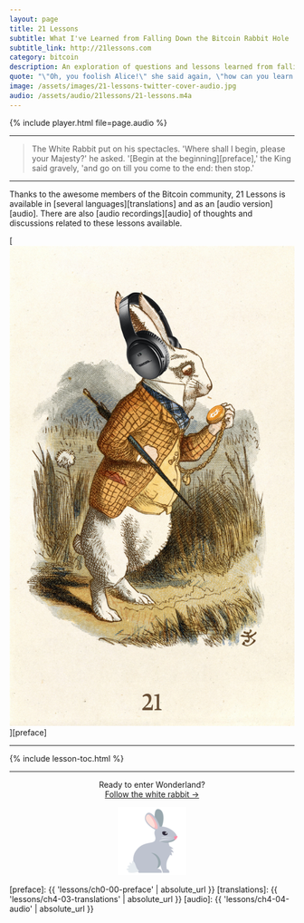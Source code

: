 ```yaml
---
layout: page
title: 21 Lessons
subtitle: What I've Learned from Falling Down the Bitcoin Rabbit Hole
subtitle_link: http://21lessons.com
category: bitcoin
description: An exploration of questions and lessons learned from falling down the Bitcoin rabbit hole.
quote: "\"Oh, you foolish Alice!\" she said again, \"how can you learn lessons in here? Why, there's hardly room for you, and no room at all for any lesson-books!\""
image: /assets/images/21-lessons-twitter-cover-audio.jpg
audio: /assets/audio/21lessons/21-lessons.m4a
---
```


{% include player.html file=page.audio %}

---

> The White Rabbit put on his spectacles. 'Where shall I begin, please your
> Majesty?' he asked. '[Begin at the beginning][preface],' the King said
> gravely, 'and go on till you come to the end: then stop.'

---

Thanks to the awesome members of the Bitcoin community, 21 Lessons is available
in [several languages][translations] and as an [audio version][audio]. There are
also [audio recordings][audio] of thoughts and discussions related to these
lessons available.

[![21 Lessons - What I've Learned from Falling Down the Bitcoin Rabbit Hole](/assets/images/21-lessons-cover-rabbit-headphones.jpg)][preface]

---

{% include lesson-toc.html %}

---

<center>
  <p>Ready to enter Wonderland?<br/>
  <a href="{{ 'lessons/ch0-00-preface' | absolute_url }}">Follow the white rabbit →</a></p>
  <p><a href="{{ 'lessons/ch0-00-preface' | absolute_url }}"><img src="/assets/images/rabbit.png"/></a></p>
</center>


<!-- Internal  -->
[preface]: {{ 'lessons/ch0-00-preface' | absolute_url }}
[translations]: {{ 'lessons/ch4-03-translations' | absolute_url }}
[audio]: {{ 'lessons/ch4-04-audio' | absolute_url }}
